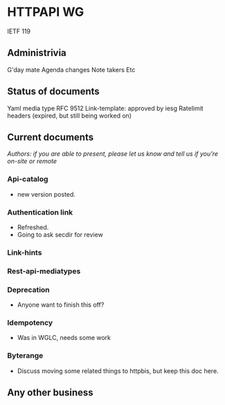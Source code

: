 # HTTPAPI WG
 
IETF 119
 
## Administrivia
G'day mate
Agenda changes
Note takers
Etc
 
## Status of documents
Yaml media type RFC 9512
Link-template: approved by iesg
Ratelimit headers (expired, but still being worked on)
 
## Current documents
 
*Authors: if you are able to present, please let us know and tell us if you're
on-site or remote*
 
### Api-catalog
- new version posted.
 
### Authentication link
- Refreshed.
- Going to ask secdir for review
 
### Link-hints
 
### Rest-api-mediatypes
 
### Deprecation
- Anyone want to finish this off?
 
### Idempotency
- Was in WGLC, needs some work
 
### Byterange
- Discuss moving some related things to httpbis, but keep this doc here.
 
## Any other business


